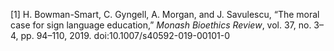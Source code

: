 [1] H. Bowman-Smart, C. Gyngell, A. Morgan, and J. Savulescu, “The moral case for sign language education,” _Monash Bioethics Review_, vol. 37, no. 3–4, pp. 94–110, 2019. doi:10.1007/s40592-019-00101-0